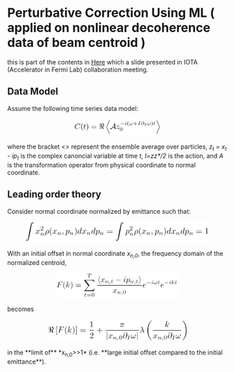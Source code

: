 # Perturbative Correction Using ML ( applied on nonlinear decoherence data of beam centroid )
this is part of the contents in [Here](MLdecoherence1.pdf) which a slide presented in IOTA (Accelerator in Fermi Lab) collaboration meeting.

## Data Model 

Assume the following time series data model:

<p align="center">
  <img src="deco_data_model.png" width="200"/>
</p>

where the bracket <> represent the ensemble average over particles, *z<sub>t</sub> = x<sub>t</sub> - ip<sub>t</sub>* is the complex canoncial variable at time *t*, *I=zz<super>\*</super>/2* is the action, and *A* is the transformation operator from physical coordinate to normal coordinate. 

<!--- The decoherence data is generated with 7 free parameters: initial offsets *x<sub>0</sub>, p<sub>0</sub>*, <img src="p0.png" width="20"/>, initial emittance &epsilon;, optics parameters &alpha;, &beta;, bare frequency &omega;, and nonlinear detuning parameter &partial; <img src="detuning.png" width="20"/>. --->


## Leading order theory

Consider normal coordinate normalized by emittance such that:

<p align="center">
  <img src="normal_coordi.png" width="420"/>
</p>

With an initial offset in normal coordinate *x<sub>n,0</sub>*, the frequency domain of the normalized centroid,

<p align="center">
  <img src="DFT.png" width="280"/>
</p>
becomes
<p align="center">
  <img src="LeadingOrderTheory.png" width="320"/>
</p>
in the **limit of** *x<sub>n,0</sub>>>1* (i.e. **large initial offset compared to the initial emittance**).

